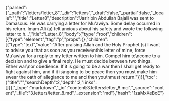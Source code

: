 {"parsed":{"_path":"/letters/letter_8","_dir":"letters","_draft":false,"_partial":false,"_locale":"","title":"Letter8","description":"Jarir bin Abdullah Bajali was sent to Damascus. He was carrying a letter for Mu'awiya. Some delay occurred in his return. Imam Ali (a) felt anxious about his safety and wrote the following letter to h...","itle":"Letter_8","body":{"type":"root","children":[{"type":"element","tag":"p","props":{},"children":[{"type":"text","value":"After praising Allah and the Holy Prophet (s) I want to advise you that as soon as you receive\nthis letter of mine, force Mu'awiya for a reply to my letter written to him. Compel him to\ncome to a decision and to give a final reply. He must decide between two things. Either war\nor obedience. If it is going to be a war then I shall get ready to fight against him, and if it is\ngoing to be peace then you must make him swear the oath of allegiance to me and then you\nmust return."}]}],"toc":{"title":"","searchDepth":2,"depth":2,"links":[]}},"_type":"markdown","_id":"content:3.letters:letter_8.md","_source":"content","_file":"3.letters/letter_8.md","_extension":"md"},"hash":"1zaMxXeBoE"}